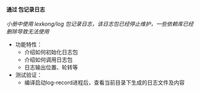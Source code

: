 #### 通过  包记录日志
*小册中使用 lexkong/log 包记录日志，该日志包已经停止维护，一些依赖库已经删除导致无法使用*
- 功能特性：
    - 介绍如何初始化日志包
    - 介绍如何调用日志包
    - 日志输出位置、轮转等
- 测试验证：
    - 编译启动log-record进程后，查看当前目录下生成的日志文件及内容



